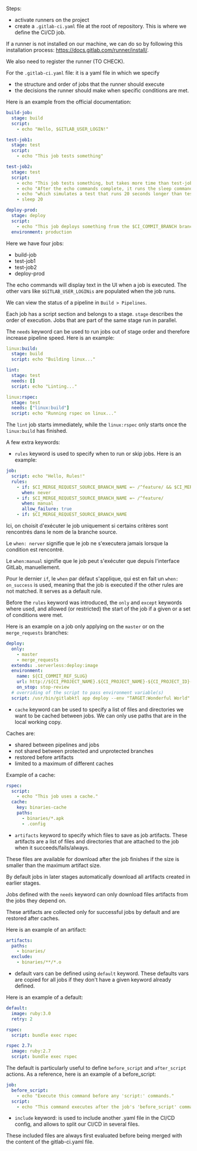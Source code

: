 Steps:
- activate runners on the project
- create a `.gitlab-ci.yaml` file at the root of repository. This is where we define the Ci/CD job.

If a runner is not installed on our machine, we can do so by following this installation process: https://docs.gitlab.com/runner/install/.

We also need to register the runner (TO CHECK).

For the `.gitlab-ci.yaml` file: it is a yaml file in which we specify 
- the structure and order of jobs that the runner should execute
- the decisions the runner should make when specific conditions are met.

Here is an example from the official documentation:

```yaml
build-job:
  stage: build
  script:
    - echo "Hello, $GITLAB_USER_LOGIN!"

test-job1:
  stage: test
  script:
    - echo "This job tests something"

test-job2:
  stage: test
  script:
    - echo "This job tests something, but takes more time than test-job1."
    - echo "After the echo commands complete, it runs the sleep command for 20 seconds"
    - echo "which simulates a test that runs 20 seconds longer than test-job1"
    - sleep 20

deploy-prod:
  stage: deploy
  script:
    - echo "This job deploys something from the $CI_COMMIT_BRANCH branch."
  environment: production
```

Here we have four jobs:
- build-job
- test-job1
- test-job2
- deploy-prod

The echo commands will display text in the UI when a job is executed. The other vars like `$GITLAB_USER_LOGINis` are populated when the job runs.

We can view the status of a pipeline in `Build > Pipelines`.

Each job has a script section and belongs to a stage. `stage` describes the order of execution. Jobs that are part of the same stage run in parallel.

The `needs` keyword can be used to run jobs out of stage order and therefore increase pipeline speed. Here is an example:

```yaml
linux:build:
  stage: build
  script: echo "Building linux..."

lint:
  stage: test
  needs: []
  script: echo "Linting..."

linux:rspec:
  stage: test
  needs: ["linux:build"]
  script: echo "Running rspec on linux..."
```

The `lint` job starts immediately, while the `linux:rspec` only starts once the `linux:build` has finished.

A few extra keywords:

- `rules` keyword is used to specify when to run or skip jobs. Here is an example:

```yaml
job:
  script: echo "Hello, Rules!"
  rules:
    - if: $CI_MERGE_REQUEST_SOURCE_BRANCH_NAME =~ /^feature/ && $CI_MERGE_REQUEST_TARGET_BRANCH_NAME != $CI_DEFAULT_BRANCH
      when: never
    - if: $CI_MERGE_REQUEST_SOURCE_BRANCH_NAME =~ /^feature/
      when: manual
      allow_failure: true
    - if: $CI_MERGE_REQUEST_SOURCE_BRANCH_NAME
```

Ici, on choisit d'exécuter le job uniquement si certains critères sont rencontrés dans le nom de la branche source. 

Le `when: nerver` signifie que le job ne s'executera jamais lorsque la condition est rencontré.

Le `when:manual` signifie que le job peut s'exécuter que depuis l'interface GitLab, manuellement.

Pour le dernier `if`, le `when` par défaut s'applique, qui est en fait un `when: on_success` is used, meaning that the job is executed if the other rules are not matched. It serves as a default rule.

Before the `rules` keyword was introduced, the `only` and `except` keywords where used, and allowed (or restricted) the start of the job if a given or a set of conditions were met.

Here is an example on a job only applying on the `master` or on the `merge_requests` branches:

```yaml
deploy:
  only:
    - master
    - merge_requests
  extends: .serverless:deploy:image
  environment:
    name: ${CI_COMMIT_REF_SLUG}
    url: http://${CI_PROJECT_NAME}.${CI_PROJECT_NAME}-${CI_PROJECT_ID}-${CI_COMMIT_REF_SLUG}.${KUBE_INGRESS_BASE_DOMAIN}
    on_stop: stop-review
  # overriding of the script to pass environment variable(s)
  script: /usr/bin/gitlabktl app deploy --env "TARGET:Wonderful World"
```

- `cache` keyword can be used to specify a list of files and directories we want to be cached between jobs. We can only use paths that are in the local working copy.

Caches are:
- shared between pipelines and jobs
- not shared between protected and unprotected branches
- restored before artifacts
- limited to a maximum of different caches

Example of a cache:

```yaml
rspec:
  script:
    - echo "This job uses a cache."
  cache:
    key: binaries-cache
    paths:
      - binaries/*.apk
      - .config
```


- `artifacts` keyword to specify which files to save as job artifacts. These artifacts are a list of files and directories that are attached to the job when it succeeds/fails/always.

These files are available for download after the job finishes if the size is smaller than the maximum artifact size.

By default jobs in later stages automatically download all artifacts created in earlier stages.

Jobs defined with the `needs` keyword can only download files artifacts from the jobs they depend on.

These artifacts are collected only for successful jobs by default and are restored after caches.

Here is an example of an artifact:

```yaml
artifacts:
  paths:
    - binaries/
  exclude:
    - binaries/**/*.o
```

- default vars can be defined using `default` keyword. These defaults vars are copied for all jobs if they don't have a given keyword already defined.

Here is an example of a default:

```yaml
default:
  image: ruby:3.0
  retry: 2

rspec:
  script: bundle exec rspec

rspec 2.7:
  image: ruby:2.7
  script: bundle exec rspec
```

The default is particularly useful to define `before_script` and `after_script` actions. As a reference, here is an example of a before_script:

```yaml
job:
  before_script:
    - echo "Execute this command before any 'script:' commands."
  script:
    - echo "This command executes after the job's 'before_script' commands."
```

- `include` keyword: is used to include another .yaml file in the CI/CD config, and allows to split our CI/CD in several files.

These included files are always first evaluated before being merged with the content of the gitlab-ci.yaml file.

